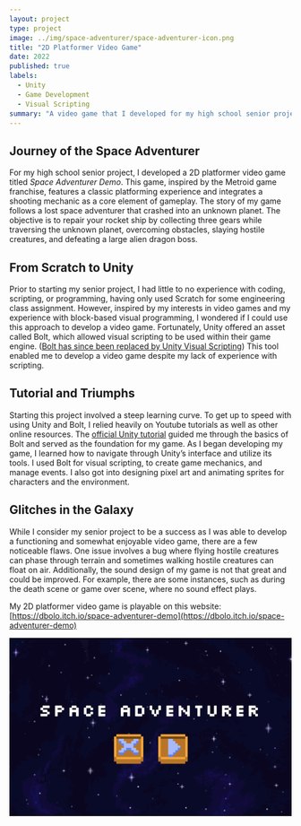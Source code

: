 ```yaml
---
layout: project
type: project
image: ../img/space-adventurer/space-adventurer-icon.png
title: "2D Platformer Video Game"
date: 2022
published: true
labels:
  - Unity
  - Game Development
  - Visual Scripting
summary: "A video game that I developed for my high school senior project"
---
```

## Journey of the Space Adventurer
For my high school senior project, I developed a 2D platformer video game titled *Space Adventurer Demo*. This game, inspired by the Metroid game franchise,  features a classic platforming experience and integrates a shooting mechanic as a core element of gameplay. The story of my game follows a lost space adventurer that crashed into an unknown planet. The objective is to repair your rocket ship by collecting three gears while traversing the unknown planet, overcoming obstacles, slaying hostile creatures, and defeating a large alien dragon boss.
## From Scratch to Unity
Prior to starting my senior project, I had little to no experience with coding, scripting, or programming, having only used Scratch for some engineering class assignment. However, inspired by my interests in video games and my experience with block-based visual programming, I wondered if I could use this approach to develop a video game. Fortunately, Unity offered an asset called Bolt, which allowed visual scripting to be used within their game engine. ([Bolt has since been replaced by Unity Visual Scripting](https://assetstore.unity.com/packages/tools/visual-scripting/bolt-now-is-unity-visual-scripting-is-built-in-to-unity-2021-new-163802?utm_source=YouTube&utm_medium=social&utm_campaign=evangelism_global_generalpromo_2020-09-16_bolt-overview-dl-bolt-assetstore)) This tool enabled me to develop a video game despite my lack of experience with scripting.  
## Tutorial and Triumphs
Starting this project involved a steep learning curve. To get up to speed with using Unity and Bolt, I relied heavily on Youtube tutorials as well as other online resources. The [official Unity tutorial](https://www.youtube.com/watch?v=aQceChK-kC4) guided me through the basics of Bolt and served as the foundation for my game. As I began developing my game, I learned how to navigate through Unity’s interface and utilize its tools. I used Bolt for visual scripting, to create game mechanics, and manage events. I also got into designing pixel art and animating sprites for characters and the environment. 
## Glitches in the Galaxy
While I consider my senior project to be a success as I was able to develop a functioning and somewhat enjoyable video game, there are a few noticeable flaws. One issue involves a bug where flying hostile creatures can phase through terrain and sometimes walking hostile creatures can float on air. Additionally, the sound design of my game is not that great and could be improved. For example, there are some instances, such as during the death scene or game over scene, where no sound effect plays.
 
My 2D platformer video game is playable on this website: [https://dbolo.itch.io/space-adventurer-demo](https://dbolo.itch.io/space-adventurer-demo) 

<p align="center">
  <img src="../img/space-adventurer/space-adventurer-intro.png" width="1000px">
</p>

